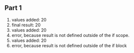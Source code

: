 ## Part 1
1. values added: 20
2. final result: 20
3. values added: 20
4. error, because result is not defined outside of the if scope.
5. values added: 20
6. error, because result is not defined outside of the if block

